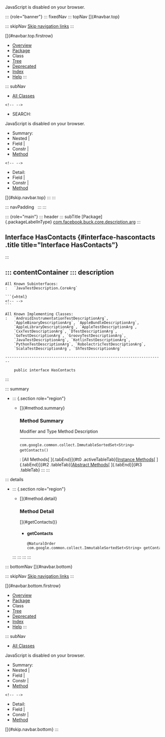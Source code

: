 <div>

JavaScript is disabled on your browser.

</div>

::: {role="banner"}
::: fixedNav
::: topNav
[]{#navbar.top}

::: skipNav
[Skip navigation links](#skip.navbar.top "Skip navigation links")
:::

[]{#navbar.top.firstrow}

-   [Overview](../../../../../../index.html)
-   [Package](package-summary.html)
-   Class
-   [Tree](package-tree.html)
-   [Deprecated](../../../../../../deprecated-list.html)
-   [Index](../../../../../../index-all.html)
-   [Help](../../../../../../help-doc.html)
:::

::: subNav
-   [All Classes](../../../../../../allclasses.html)

```{=html}
<!-- -->
```
-   SEARCH:

<div>

<div>

JavaScript is disabled on your browser.

</div>

</div>

<div>

-   Summary: 
-   Nested \| 
-   Field \| 
-   Constr \| 
-   [Method](#method.summary)

```{=html}
<!-- -->
```
-   Detail: 
-   Field \| 
-   Constr \| 
-   [Method](#method.detail)

</div>

[]{#skip.navbar.top}
:::
:::

::: navPadding
 
:::
:::

::: {role="main"}
::: header
::: subTitle
[Package]{.packageLabelInType} [com.facebook.buck.core.description.arg](package-summary.html)
:::

## Interface HasContacts {#interface-hascontacts .title title="Interface HasContacts"}
:::

::: contentContainer
::: description
-   

    All Known Subinterfaces:
    :   `JavaTestDescription.CoreArg`

    ```{=html}
    <!-- -->
    ```

    All Known Implementing Classes:
    :   `AndroidInstrumentationTestDescriptionArg`,
        `AppleBinaryDescriptionArg`, `AppleBundleDescriptionArg`,
        `AppleLibraryDescriptionArg`, `AppleTestDescriptionArg`,
        `CxxTestDescriptionArg`, `DTestDescriptionArg`,
        `GoTestDescriptionArg`, `GroovyTestDescriptionArg`,
        `JavaTestDescriptionArg`, `KotlinTestDescriptionArg`,
        `PythonTestDescriptionArg`, `RobolectricTestDescriptionArg`,
        `ScalaTestDescriptionArg`, `ShTestDescriptionArg`

    ------------------------------------------------------------------------

        public interface HasContacts
:::

::: summary
-   ::: {.section role="region"}
    -   []{#method.summary}

        ### Method Summary

          Modifier and Type                                        Method            Description
          -------------------------------------------------------- ----------------- -------------
          `com.google.common.collect.ImmutableSortedSet<String>`   `getContacts()`    

          : [All Methods[ ]{.tabEnd}]{#t0 .activeTableTab}[[Instance
          Methods](javascript:show(2);)[ ]{.tabEnd}]{#t2
          .tableTab}[[Abstract
          Methods](javascript:show(4);)[ ]{.tabEnd}]{#t3 .tableTab}
    :::
:::

::: details
-   ::: {.section role="region"}
    -   []{#method.detail}

        ### Method Detail

        []{#getContacts()}

        -   #### getContacts

            ``` methodSignature
            @NaturalOrder
            com.google.common.collect.ImmutableSortedSet<String> getContacts()
            ```
    :::
:::
:::
:::

::: bottomNav
[]{#navbar.bottom}

::: skipNav
[Skip navigation links](#skip.navbar.bottom "Skip navigation links")
:::

[]{#navbar.bottom.firstrow}

-   [Overview](../../../../../../index.html)
-   [Package](package-summary.html)
-   Class
-   [Tree](package-tree.html)
-   [Deprecated](../../../../../../deprecated-list.html)
-   [Index](../../../../../../index-all.html)
-   [Help](../../../../../../help-doc.html)
:::

::: subNav
-   [All Classes](../../../../../../allclasses.html)

<div>

<div>

JavaScript is disabled on your browser.

</div>

</div>

<div>

-   Summary: 
-   Nested \| 
-   Field \| 
-   Constr \| 
-   [Method](#method.summary)

```{=html}
<!-- -->
```
-   Detail: 
-   Field \| 
-   Constr \| 
-   [Method](#method.detail)

</div>

[]{#skip.navbar.bottom}
:::

